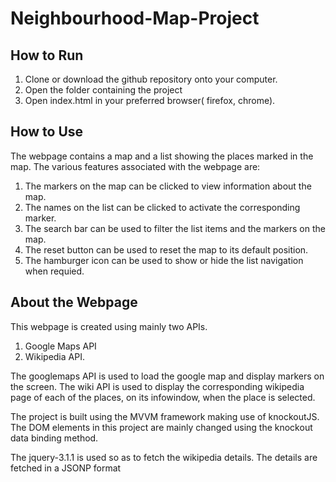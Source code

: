 # Neighbourhood-Map-Project #

## How to Run ##

1. Clone or download the github repository onto your computer.
2. Open the folder containing the project
3. Open index.html in your preferred browser( firefox, chrome).

## How to Use ##

The webpage contains a map and a list showing the places marked in the map.
The various features associated with the webpage are:

1. The markers on the map can be clicked to view information about the map.
2. The names on the list can be clicked to activate the corresponding marker.
3. The search bar can be used to filter the list items and the markers on the map.
4. The reset button can be used to reset the map to its default position.
5. The hamburger icon can be used to show or hide the list navigation when requied.

## About the Webpage ##

This webpage is created using mainly two APIs.
1. Google Maps API
2. Wikipedia API.

The googlemaps API is used to load the google map and display markers on the screen.
The wiki API is used to display the corresponding wikipedia page of each of the places,
on its infowindow, when the place is selected.

The project is built using the MVVM framework making use of knockoutJS.
The DOM elements in this project are mainly changed using the knockout data binding method.

The jquery-3.1.1 is used so as to fetch the wikipedia details. The details are
fetched in a JSONP format
